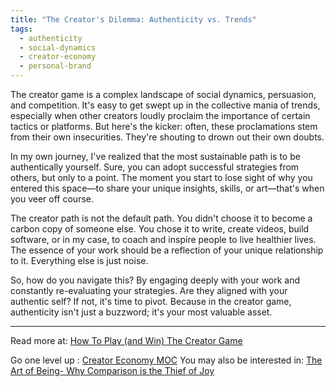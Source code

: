 ```yaml
---
title: "The Creator's Dilemma: Authenticity vs. Trends"
tags:
  - authenticity
  - social-dynamics
  - creator-economy
  - personal-brand
---
```


The creator game is a complex landscape of social dynamics, persuasion, and competition. It's easy to get swept up in the collective mania of trends, especially when other creators loudly proclaim the importance of certain tactics or platforms. But here's the kicker: often, these proclamations stem from their own insecurities. They're shouting to drown out their own doubts.

In my own journey, I've realized that the most sustainable path is to be authentically yourself. Sure, you can adopt successful strategies from others, but only to a point. The moment you start to lose sight of why you entered this space—to share your unique insights, skills, or art—that's when you veer off course.

The creator path is not the default path. You didn't choose it to become a carbon copy of someone else. You chose it to write, create videos, build software, or in my case, to coach and inspire people to live healthier lives. The essence of your work should be a reflection of your unique relationship to it. Everything else is just noise.

So, how do you navigate this? By engaging deeply with your work and constantly re-evaluating your strategies. Are they aligned with your authentic self? If not, it's time to pivot. Because in the creator game, authenticity isn't just a buzzword; it's your most valuable asset.

----

Read more at: [How To Play (and Win) The Creator Game](https://www.linkedin.com/pulse/how-play-win-creator-game-paul-millerd/?trk=article-ssr-frontend-pulse_more-articles_related-content-card)

Go one level up : [Creator Economy MOC](Maps/Creator%20Economy%20MOC.md)
You may also be interested in: [The Art of Being- Why Comparison is the Thief of Joy](Notes/The%20Art%20of%20Being-%20Why%20Comparison%20is%20the%20Thief%20of%20Joy.md)